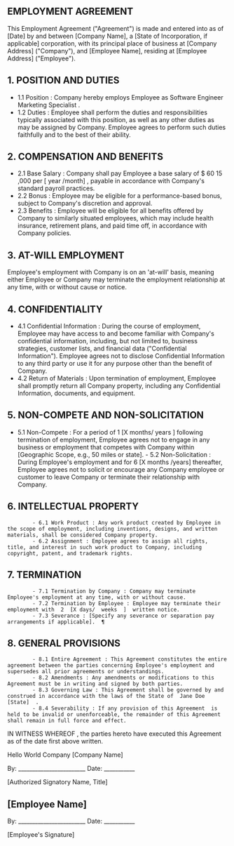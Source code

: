 ## EMPLOYMENT AGREEMENT

This Employment Agreement ("Agreement") is made and entered into as of [Date] by and between [Company Name], a [State of Incorporation, if applicable] corporation, with its principal place of business at [Company Address] ("Company"), and [Employee Name], residing at [Employee Address] ("Employee").

## 1. POSITION AND DUTIES

- 1.1 Position : Company hereby employs Employee as  Software Engineer  Marketing Specialist  .
- 1.2 Duties : Employee shall perform the duties and responsibilities typically associated with this position, as well as any other duties as may be assigned by Company. Employee agrees to perform such duties faithfully and to the best of their ability.

## 2. COMPENSATION AND BENEFITS

- 2.1 Base Salary : Company shall pay Employee a base salary of $  60  15  ,000 per [  year  /month]  , payable in accordance with Company's standard payroll practices.
- 2.2 Bonus : Employee may be eligible for a performance-based bonus, subject to Company's discretion and approval.
- 2.3 Benefits : Employee will be eligible for all benefits  offered by Company to similarly situated employees, which may include health insurance, retirement plans, and paid time off, in accordance with Company policies.

## 3. AT-WILL EMPLOYMENT

Employee's employment with Company is on an 'at-will' basis, meaning either Employee or Company may terminate the employment relationship at any time, with or without cause or notice.

## 4. CONFIDENTIALITY

- 4.1 Confidential Information : During the course of employment, Employee may have access to and become familiar with Company's confidential information, including, but not limited to, business strategies, customer lists, and financial data ("Confidential Information"). Employee agrees not to disclose Confidential Information to any third party or use it for any purpose other than the benefit of Company.
- 4.2 Return of Materials : Upon termination of employment,  Employee shall promptly return all Company property, including any Confidential Information, documents, and equipment.

## 5. NON-COMPETE AND NON-SOLICITATION

- 5.1 Non-Compete : For a period of  1  [X  months/  years  ]  following termination of employment, Employee agrees not to engage in any business or employment that competes with Company within [Geographic Scope, e.g., 50 miles or state].
            - 5.2 Non-Solicitation : During Employee's employment and for  6  [X  months  /years]  thereafter, Employee agrees not to solicit or encourage any Company employee or customer to leave Company or terminate their relationship with Company.

## 6. INTELLECTUAL PROPERTY

            - 6.1 Work Product : Any work product created by Employee in the scope of employment, including inventions, designs, and written materials, shall be considered Company property.
            - 6.2 Assignment : Employee agrees to assign all rights,  title, and interest in such work product to Company, including copyright, patent, and trademark rights.

## 7. TERMINATION

            - 7.1 Termination by Company : Company may terminate Employee's employment at any time, with or without cause.
            - 7.2 Termination by Employee : Employee may terminate their employment with  2  [X days/  weeks  ]  written notice.
            - 7.3 Severance : [Specify any severance or separation pay arrangements if applicable].  ¶

## 8. GENERAL PROVISIONS

            - 8.1 Entire Agreement : This Agreement constitutes the entire agreement between the parties concerning Employee's employment and supersedes all prior agreements or understandings.
            - 8.2 Amendments : Any amendments or modifications to this Agreement must be in writing and signed by both parties.
            - 8.3 Governing Law : This Agreement shall be governed by and construed in accordance with the laws of the State of  Jane Doe  [State]  .
            - 8.4 Severability : If any provision of this Agreement  is held to be invalid or unenforceable, the remainder of this Agreement shall remain in full force and effect.

IN WITNESS WHEREOF , the parties hereto have executed  this Agreement as of the date first above written.

Hello World Company  [Company Name]

By: \_\_\_\_\_\_\_\_\_\_\_\_\_\_\_\_\_\_\_\_\_\_\_\_ Date: \_\_\_\_\_\_\_\_\_\_\_

[Authorized Signatory Name, Title]

## [Employee Name]

By: \_\_\_\_\_\_\_\_\_\_\_\_\_\_\_\_\_\_\_\_\_\_\_\_ Date: \_\_\_\_\_\_\_\_\_\_\_

[Employee's Signature]